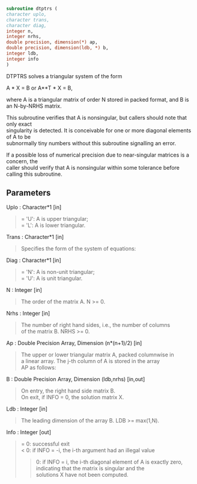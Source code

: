 ```fortran  
subroutine dtptrs (  
character uplo,  
character trans,  
character diag,  
integer n,  
integer nrhs,  
double precision, dimension(*) ap,  
double precision, dimension(ldb, *) b,  
integer ldb,  
integer info  
)  
```  
  
DTPTRS solves a triangular system of the form  
  
A * X = B  or  A**T * X = B,  
  
where A is a triangular matrix of order N stored in packed format, and B is an N-by-NRHS matrix.  
  
This subroutine verifies that A is nonsingular, but callers should note that only exact  
singularity is detected. It is conceivable for one or more diagonal elements of A to be  
subnormally tiny numbers without this subroutine signalling an error.  
  
If a possible loss of numerical precision due to near-singular matrices is a concern, the  
caller should verify that A is nonsingular within some tolerance before calling this subroutine.  
  
## Parameters  
Uplo : Character*1 [in]  
> = 'U':  A is upper triangular;  
> = 'L':  A is lower triangular.  
  
Trans : Character*1 [in]  
> Specifies the form of the system of equations:  
  
Diag : Character*1 [in]  
> = 'N':  A is non-unit triangular;  
> = 'U':  A is unit triangular.  
  
N : Integer [in]  
> The order of the matrix A.  N >= 0.  
  
Nrhs : Integer [in]  
> The number of right hand sides, i.e., the number of columns  
> of the matrix B.  NRHS >= 0.  
  
Ap : Double Precision Array, Dimension (n*(n+1)/2) [in]  
> The upper or lower triangular matrix A, packed columnwise in  
> a linear array.  The j-th column of A is stored in the array  
> AP as follows:  
  
B : Double Precision Array, Dimension (ldb,nrhs) [in,out]  
> On entry, the right hand side matrix B.  
> On exit, if INFO = 0, the solution matrix X.  
  
Ldb : Integer [in]  
> The leading dimension of the array B.  LDB >= max(1,N).  
  
Info : Integer [out]  
> = 0:  successful exit  
> < 0:  if INFO = -i, the i-th argument had an illegal value  
> > 0:  if INFO = i, the i-th diagonal element of A is exactly zero,  
> indicating that the matrix is singular and the  
> solutions X have not been computed.  
  
